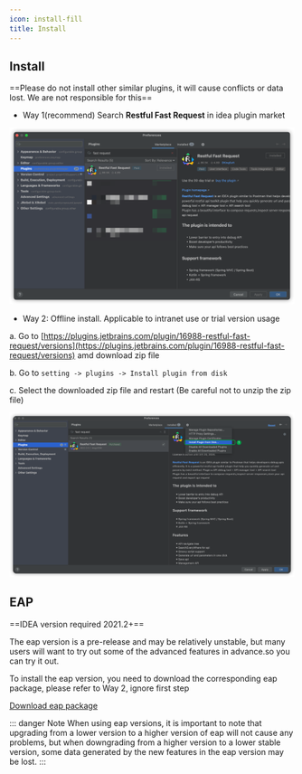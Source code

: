 ```yaml
---
icon: install-fill
title: Install
---
```


## Install
==Please do not install other similar plugins, it will cause conflicts or data lost. We are not responsible for this==

- Way 1(recommend) Search **Restful Fast Request** in idea plugin market

![download](/img/download.png)

- Way 2: Offline install. Applicable to intranet use or trial version usage

a. Go to [https://plugins.jetbrains.com/plugin/16988-restful-fast-request/versions](https://plugins.jetbrains.com/plugin/16988-restful-fast-request/versions) amd download zip file

b. Go to `setting -> plugins -> Install plugin from disk`

c. Select the downloaded zip file and restart (Be careful not to unzip the zip file)


![installLocal](/img/installLocal.png)


## EAP
==IDEA version required 2021.2+==

The eap version is a pre-release and may be relatively unstable, but many users will want to try out some of the advanced features in advance.so you can try it out.

To install the eap version, you need to download the corresponding eap package, please refer to Way 2, ignore first step

[Download eap package](https://plugins.jetbrains.com/plugin/16988-restful-fast-request/versions/eap)

::: danger Note
When using eap versions, it is important to note that upgrading from a lower version to a higher version of eap will not cause any problems, 
but when downgrading from a higher version to a lower stable version, some data generated by the new features in the eap version may be lost.
:::

